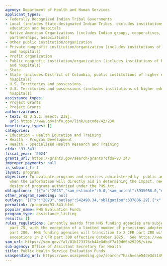 ```yaml
---
agency: Department of Health and Human Services
applicant_types:
- Federally Recognized Indian Tribal Governments
- Local (includes State-designated Indian Tribes, excludes institutions of higher
  education and hospitals
- Native American Organizations (includes Indian groups, cooperatives, corporations,
  partnerships, associations)
- Other public institution/organization
- Private nonprofit institution/organization (includes institutions of higher education
  and hospitals)
- Profit organization
- Public nonprofit institution/organization (includes institutions of higher education
  and hospitals)
- State
- State (includes District of Columbia, public institutions of higher education and
  hospitals)
- U.S. Territories and possessions
- U.S. Territories and possessions (includes institutions of higher education and
  hospitals)
assistance_types:
- Project Grants
- Project Grants
authorizations:
- text: 42 U.S.C. &sect; 238j.
  url: https://www.govinfo.gov/link/uscode/42/238
beneficiary_types: []
categories:
- Education - Health Education and Training
- Health - Program Development
- Health - Specialized Health Research and Training
cfda: '93.343'
fiscal_year: '2024'
grants_url: https://grants.gov/search-grants?cfda=93.343
improper_payments: null
is_subpart_f: 1
layout: program
objective: To evaluate programs and services administered by  public and private entities
  when the information will directly aid in determining the impact, need, and /or
  design of programs authorized under the PHS Act.
obligations: '[{"x":"2023","sam_estimate":0.0,"sam_actual":3935058.0,"usa_spending_actual":3809871.73},{"x":"2024","sam_estimate":0.0,"sam_actual":3308985.0,"usa_spending_actual":2702340.29},{"x":"2025","sam_estimate":0.0,"sam_actual":2808985.0,"usa_spending_actual":0.0}]'
other_program_spending: null
outlays: '[{"x":"2023","outlay":542490.34,"obligation":637886.29},{"x":"2024","outlay":22676075.03,"obligation":607946.59},{"x":"2025","outlay":0.0,"obligation":0.0}]'
permalink: /program/93.343.html
popular_name: PHS Evaluation Funds
program_type: assistance_listing
results: []
rules_regulations: Currently awards from HHS funding agencies are subject to 45 CFR
  part 75, with the exception of a limited number of provisions adopted from 2 CFR
  part 200.  HHS funding agencies will transition to 2 CFR part 200 with HHS specific
  exceptions in 2 CFR part 300 effective October 2025.  See https://www.federalregister.gov/d/2024-21984
sam_url: https://sam.gov/fal/01b173376cb44e8dbdf7a19d66b29295/view
sub-agency: Office of Assistant Secretary for Health
title: Public Health Service Evaluation Funds
usaspending_url: https://www.usaspending.gov/search/?hash=eae54de3d5149191b5ed41bada54df4c
---
```

